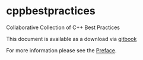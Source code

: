# cppbestpractices

Collaborative Collection of C++ Best Practices

This document is available as a download via [gitbook](https://www.gitbook.com/book/lefticus/cpp-best-practices)

For more information please see the [Preface](01-Preface.md).
